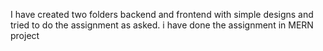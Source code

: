 I have created two folders backend and frontend with simple designs and tried to do the assignment as asked.
i have done the assignment in MERN project
